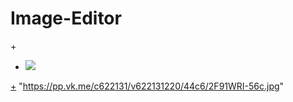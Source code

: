# Image-Editor
+<a href="https://ci.appveyor.com/project/TheodoreOhul/Image-Editor"  target="_blank">
+  <image src="https://ci.appveyor.com/api/projects/status/github//TheodoreOhul/Image-Editor">
+</a>
"https://pp.vk.me/c622131/v622131220/44c6/2F91WRI-56c.jpg"

